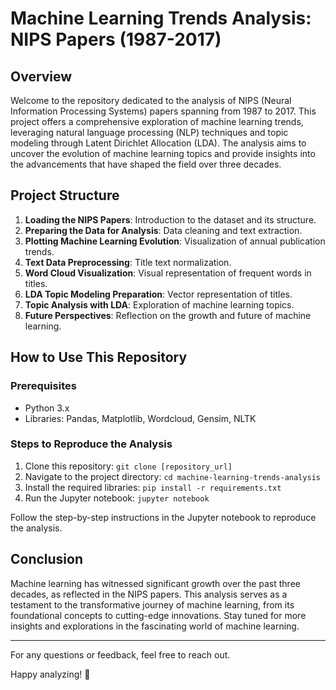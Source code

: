 # Machine Learning Trends Analysis: NIPS Papers (1987-2017)

## Overview

Welcome to the repository dedicated to the analysis of NIPS (Neural Information Processing Systems) papers spanning from 1987 to 2017. This project offers a comprehensive exploration of machine learning trends, leveraging natural language processing (NLP) techniques and topic modeling through Latent Dirichlet Allocation (LDA). The analysis aims to uncover the evolution of machine learning topics and provide insights into the advancements that have shaped the field over three decades.

## Project Structure

1. **Loading the NIPS Papers**: Introduction to the dataset and its structure.
2. **Preparing the Data for Analysis**: Data cleaning and text extraction.
3. **Plotting Machine Learning Evolution**: Visualization of annual publication trends.
4. **Text Data Preprocessing**: Title text normalization.
5. **Word Cloud Visualization**: Visual representation of frequent words in titles.
6. **LDA Topic Modeling Preparation**: Vector representation of titles.
7. **Topic Analysis with LDA**: Exploration of machine learning topics.
8. **Future Perspectives**: Reflection on the growth and future of machine learning.

## How to Use This Repository

### Prerequisites

- Python 3.x
- Libraries: Pandas, Matplotlib, Wordcloud, Gensim, NLTK

### Steps to Reproduce the Analysis

1. Clone this repository: `git clone [repository_url]`
2. Navigate to the project directory: `cd machine-learning-trends-analysis`
3. Install the required libraries: `pip install -r requirements.txt`
4. Run the Jupyter notebook: `jupyter notebook`

Follow the step-by-step instructions in the Jupyter notebook to reproduce the analysis.

## Conclusion

Machine learning has witnessed significant growth over the past three decades, as reflected in the NIPS papers. This analysis serves as a testament to the transformative journey of machine learning, from its foundational concepts to cutting-edge innovations. Stay tuned for more insights and explorations in the fascinating world of machine learning.

---

For any questions or feedback, feel free to reach out.

Happy analyzing! 🚀

